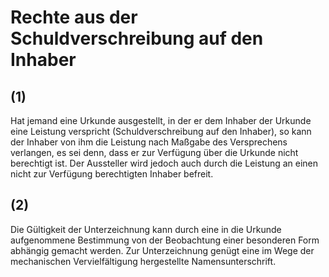 # Rechte aus der Schuldverschreibung auf den Inhaber



## (1)

 Hat jemand eine Urkunde ausgestellt, in der er dem Inhaber der Urkunde eine Leistung verspricht (Schuldverschreibung auf den Inhaber), so kann der Inhaber von ihm die Leistung nach Maßgabe des Versprechens verlangen, es sei denn, dass er zur Verfügung über die Urkunde nicht berechtigt ist. Der Aussteller wird jedoch auch durch die Leistung an einen nicht zur Verfügung berechtigten Inhaber befreit.

## (2)

 Die Gültigkeit der Unterzeichnung kann durch eine in die Urkunde aufgenommene Bestimmung von der Beobachtung einer besonderen Form abhängig gemacht werden. Zur Unterzeichnung genügt eine im Wege der mechanischen Vervielfältigung hergestellte Namensunterschrift. 


